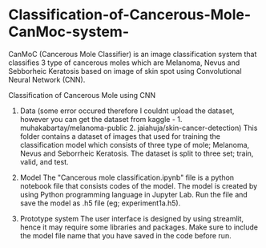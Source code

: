 # Classification-of-Cancerous-Mole-CanMoc-system-
CanMoC (Cancerous Mole Classifier) is an image classification system that classifies 3 type of cancerous moles which are Melanoma, Nevus and Sebborheic Keratosis based on image of skin spot using Convolutional Neural Network (CNN).

Classification of Cancerous Mole using CNN

1. Data
(some error occured therefore I couldnt upload the dataset, however you can get the dataset from kaggle - 1. muhakabartay/melanoma-public 2. jaiahuja/skin-cancer-detection)
This folder contains a dataset of images that used for training the classification model which consists of three type of mole; Melanoma, Nevus and Seborrheic Keratosis. The dataset is split to three set; train, valid, and test. 

2. Model
The "Cancerous mole classification.ipynb" file is a python notebook file that consists codes of the model. The model is created by using Python programming language in Jupyter Lab.
Run the file and save the model as .h5 file (eg; experiment1a.h5).

3. Prototype system
The user interface is designed by using streamlit, hence it may require some libraries and packages.
Make sure to include the model file name that you have saved in the code before run.
